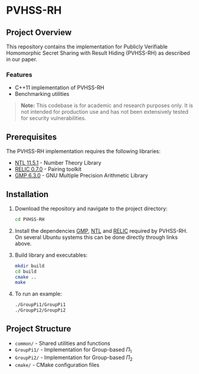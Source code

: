 # PVHSS-RH

## Project Overview
This repository contains the implementation for Publicly Verifiable Homomorphic Secret Sharing with Result Hiding (PVHSS-RH) as described in our paper. 


### Features
- C++11 implementation of PVHSS-RH
- Benchmarking utilities

> **Note:** This codebase is for academic and research purposes only. It is not intended for production use and has not been extensively tested for security vulnerabilities.

## Prerequisites
The PVHSS-RH implementation requires the following libraries:
- [NTL 11.5.1](https://libntl.org/) - Number Theory Library
- [RELIC 0.7.0](https://github.com/relic-toolkit/relic) - Pairing toolkit
- [GMP 6.3.0](https://gmplib.org/) - GNU Multiple Precision Arithmetic Library

## Installation

1. Download the repository and navigate to the project directory:
    ```bash
    cd PVHSS-RH
    ```
2. Install the dependencies [GMP](https://gmplib.org/), [NTL](https://libntl.org/doc/tour-unix.html) and [RELIC](https://github.com/relic-toolkit/relic/wiki/Building) required by PVHSS-RH. On several Ubuntu systems this can be done directly through links above.

3. Build library and executables:
    ```bash
    mkdir build
    cd build
    cmake ..
    make
    ```
4. To run an example:
    ```bash
    ./GroupPi1/GroupPi1
    ./GroupPi2/GroupPi2
    ```

## Project Structure
- `common/` - Shared utilities and functions
- `GroupPi1/` - Implementation for Group-based $\Pi_1$
- `GroupPi2/` - Implementation for Group-based $\Pi_2$
- `cmake/` - CMake configuration files